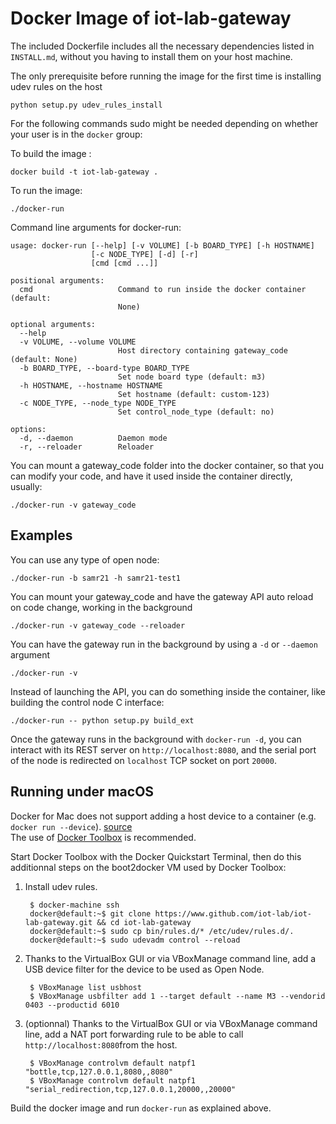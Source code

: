 Docker Image of iot-lab-gateway
===============================

The included Dockerfile includes all the necessary dependencies listed in `INSTALL.md`, without you having
to install them on your host machine.

The only prerequisite before running the image for the first time is installing udev rules on the host

    python setup.py udev_rules_install

For the following commands sudo might be needed depending on whether your user is in the `docker` group:

To build the image :

    docker build -t iot-lab-gateway .

To run the image:

    ./docker-run

Command line arguments for docker-run:

    usage: docker-run [--help] [-v VOLUME] [-b BOARD_TYPE] [-h HOSTNAME]
                      [-c NODE_TYPE] [-d] [-r]
                      [cmd [cmd ...]]

    positional arguments:
      cmd                   Command to run inside the docker container (default:
                            None)

    optional arguments:
      --help
      -v VOLUME, --volume VOLUME
                            Host directory containing gateway_code (default: None)
      -b BOARD_TYPE, --board-type BOARD_TYPE
                            Set node board type (default: m3)
      -h HOSTNAME, --hostname HOSTNAME
                            Set hostname (default: custom-123)
      -c NODE_TYPE, --node_type NODE_TYPE
                            Set control_node_type (default: no)

    options:
      -d, --daemon          Daemon mode
      -r, --reloader        Reloader


You can mount a gateway_code folder into the docker container, so that you can modify your code, and have it used inside the container
directly, usually:

    ./docker-run -v gateway_code

## Examples

You can use any type of open node:

    ./docker-run -b samr21 -h samr21-test1

You can mount your gateway_code and have the gateway API auto reload on code change, working in the background

    ./docker-run -v gateway_code --reloader

You can have the gateway run in the background by using a `-d` or `--daemon` argument

    ./docker-run -v

Instead of launching the API, you can do something inside the container, like building the control node C interface:

    ./docker-run -- python setup.py build_ext



Once the gateway runs in the background with `docker-run -d`, you can interact with its REST server on `http://localhost:8080`, and the serial port
of the node is redirected on `localhost` TCP socket on port `20000`.

## Running under macOS

Docker for Mac does not support adding a host device to a container (e.g. `docker run --device`). [source](https://docs.docker.com/docker-for-mac/faqs/#can-i-pass-through-a-usb-device-to-a-container)  
The use of [Docker Toolbox](https://docs.docker.com/toolbox/overview/) is recommended.

Start Docker Toolbox with the Docker Quickstart Terminal, then do this additionnal steps on the boot2docker VM used by Docker Toolbox:
1. Install udev rules.

        $ docker-machine ssh
        docker@default:~$ git clone https://www.github.com/iot-lab/iot-lab-gateway.git && cd iot-lab-gateway
        docker@default:~$ sudo cp bin/rules.d/* /etc/udev/rules.d/.
        docker@default:~$ sudo udevadm control --reload
1. Thanks to the VirtualBox GUI or via VBoxManage command line, add a USB device filter for the device to be used as Open Node.

        $ VBoxManage list usbhost
        $ VBoxManage usbfilter add 1 --target default --name M3 --vendorid 0403 --productid 6010
1. (optionnal) Thanks to the VirtualBox GUI or via VBoxManage command line, add a NAT port forwarding rule to be able to call `http://localhost:8080`from the host.

        $ VBoxManage controlvm default natpf1 "bottle,tcp,127.0.0.1,8080,,8080"
        $ VBoxManage controlvm default natpf1 "serial_redirection,tcp,127.0.0.1,20000,,20000"

Build the docker image and run `docker-run` as explained above.
